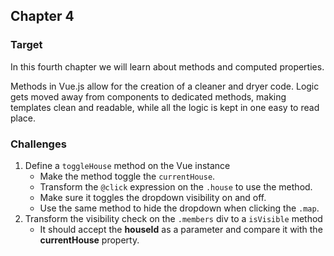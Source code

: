 ## Chapter 4

### Target

In this fourth chapter we will learn about methods and computed properties.

Methods in Vue.js allow for the creation of a cleaner and dryer code. Logic gets moved away from components to dedicated methods,
making templates clean and readable, while all the logic is kept in one easy to read place.

### Challenges

1. Define a `toggleHouse` method on the Vue instance
    - Make the method toggle the `currentHouse`.
    - Transform the `@click` expression on the `.house` to use the method.
    - Make sure it toggles the dropdown visibility on and off.
    - Use the same method to hide the dropdown when clicking the `.map`.
3. Transform the visibility check on the `.members` div to a `isVisible` method
    - It should accept the **houseId** as a parameter and compare it with the **currentHouse** property.
